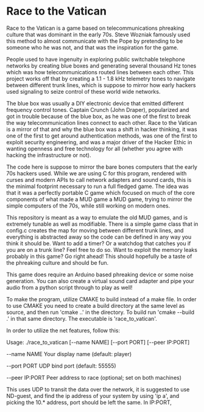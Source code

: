 # Race to the Vatican

Race to the Vatican is a game based on telecommunications phreaking culture that was dominant in the early 70s. Steve Wozniak famously used this method to almost communicate with the Pope by pretending to be someone who he was not, and that was the inspiration for the game.

People used to have ingenuity in exploring public switchable telephone networks by creating blue boxes and generating several thousand Hz tones which was how telecommunications routed lines between each other. This project works off that by creating a 1.1 - 1.8 kHz telemetry tones to navigate between different trunk lines, which is suppose to mirror how early hackers used signaling to seize control of these world wide networks.

The blue box was usually a DIY electronic device that emitted different frequency control tones. Captain Crunch (John Draper), popularized and got in trouble because of the blue box, as he was one of the first to break the way telecommunication lines connect to each other. Race to the Vatican is a mirror of that and why the blue box was a shift in hacker thinking, it was one of the first to get around authentication methods, was one of the first to exploit security engineering, and was a major driver of the Hacker Ethic in wanting openness and free technology for all (whether you agree with hacking the infrastructure or not).

The code here is suppose to mirror the bare bones computers that the early 70s hackers used. While we are using C for this program, rendered with curses and modern APIs to call network adapters and sound cards, this is the minimal footprint necessary to run a full fledged game. The idea was that it was a perfectly portable C game which focused on much of the core components of what made a MUD game a MUD game, trying to mirror the simple computers of the 70s, while still working on modern ones.

This repository is meant as a way to emulate the old MUD games, and is extremely tunable as well as modifiable. There is a simple game class that in config.c creates the map for moving between different trunk lines, and everything is abstracted away so the code can be defined in any way you think it should be. Want to add a timer? Or a watchdog that catches you if you are on a trunk line? Feel free to do so. Want to exploit the memory leaks probably in this game? Go right ahead! This should hopefully be a taste of the phreaking culture and should be fun.

This game does require an Arduino based phreaking device or some noise generation. You can also create a virtual sound card adapter and pipe your audio from a python script through to play as well!

To make the program, utilize CMAKE to build instead of a make file. In order to use CMAKE you need to create a build directory at the same level as source, and then run 'cmake ..' in the directory. To build run 'cmake --build .' in that same directory. The executable is 'race_to_vatican'.

In order to utilize the net features, follow this:

Usage: ./race_to_vatican [--name NAME] [--port PORT] [--peer IP:PORT]

--name NAME    Your display name (default: player)

--port PORT    UDP bind port (default: 55555)

--peer IP:PORT Peer address to race (optional; set on both machines)

This uses UDP to transit the data over the network, it is suggested to use ND-guest, and find the ip address of your system by using 'ip a', and picking the 10.* address, port should be left the same. In IP:PORT, 
